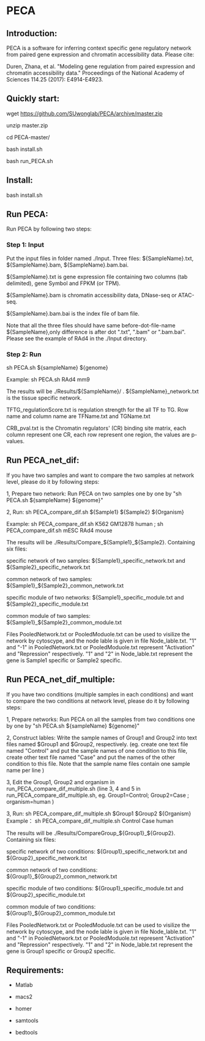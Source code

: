 # PECA

## Introduction:

PECA is a software for inferring context specific gene regulatory network from paired gene expression and chromatin accessibility data.
Please cite: 

Duren, Zhana, et al. "Modeling gene regulation from paired expression and chromatin accessibility data." Proceedings of the National Academy of Sciences 114.25 (2017): E4914-E4923.

## Quickly start:

wget https://github.com/SUwonglab/PECA/archive/master.zip

unzip master.zip

cd PECA-master/

bash install.sh

bash run_PECA.sh

## Install:

bash install.sh

## Run PECA:

Run PECA by following two steps:

### Step 1: Input 
Put the input files in folder named ./Input. Three files: ${SampleName}.txt, ${SampleName}.bam, ${SampleName}.bam.bai.

${SampleName}.txt is gene expression file containing two columns (tab delimited), gene Symbol and FPKM (or TPM). 

${SampleName}.bam is chromatin accessibility data, DNase-seq or ATAC-seq. 

${SampleName}.bam.bai is the index file of bam file. 

Note that all the three files should have same before-dot-file-name ${SampleName},only difference is after dot ".txt", ".bam" or ".bam.bai". Please see the example of RAd4 in the ./Input directory.

### Step 2: Run 
sh PECA.sh ${sampleName} ${genome}

Example: sh PECA.sh RAd4 mm9

The results will be ./Results/${SampleName}/ .
${SampleName}_network.txt is the tissue specific network.

TFTG_regulationScore.txt is regulation strength for the all TF to TG. Row name and column name are TFName.txt and TGName.txt

CRB_pval.txt is the Chromatin regulators' (CR) binding site matrix, each column represent one CR, each row represent one region, the values are p-values.

## Run PECA_net_dif:
If you have two samples and want to compare the two samples at network level, please do it by following steps:

1, Prepare two network: Run PECA on two samples one by one by "sh PECA.sh ${sampleName} ${genome}"

2, Run:  sh PECA_compare_dif.sh ${Sample1} ${Sample2} ${Organism}

Example: sh PECA_compare_dif.sh K562 GM12878 human ; sh PECA_compare_dif.sh mESC RAd4 mouse

The results will be ./Results/Compare_${Sample1}_${Sample2}. Containing six files:  

specific network of two samples: ${Sample1}_specific_network.txt and ${Sample2}_specific_network.txt

common network of two samples: ${Sample1}_${Sample2}_common_network.txt 

specific module of two networks:  ${Sample1}_specific_module.txt and ${Sample2}_specific_module.txt

common module of two samples: ${Sample1}_${Sample2}_common_module.txt 

Files PooledNetwork.txt or PooledModuole.txt can be used to visilize the network by cytoscype, and the node lable is given in file Node_lable.txt. "1" and "-1" in PooledNetwork.txt or PooledModuole.txt represent "Activation" and "Repression" respectively. "1" and "2" in Node_lable.txt represent the gene is Sample1 specific or Sample2 specific.

## Run PECA_net_dif_multiple:
If you have two conditions (multiple samples in each conditions) and want to compare the two conditions at network level, please do it by following steps:

1, Prepare networks: Run PECA on all the samples from two conditions one by one by "sh PECA.sh ${sampleName} ${genome}"

2, Construct lables: Write the sample names of Group1 and Group2 into text files named $Group1 and $Group2, respectively. (eg. create one text file named "Control" and put the sample names of one condition to this file, create other text file named "Case" and put the names of the other condition to this file. Note that the sample name files contain one sample name per line )

3, Edit the Group1, Group2 and organism in run_PECA_compare_dif_multiple.sh (line 3, 4 and 5 in run_PECA_compare_dif_multiple.sh, eg. Group1=Control; Group2=Case ; organism=human )

3, Run: sh PECA_compare_dif_multiple.sh $Group1 $Group2 ${Organism}
Example： sh PECA_compare_dif_multiple.sh Control Case human
 
The results will be ./Results/CompareGroup_${Group1}_${Group2}. Containing six files:  

specific network of two conditions: ${Group1}_specific_network.txt and ${Group2}_specific_network.txt

common network of two conditions: ${Group1}_${Group2}_common_network.txt 

specific module of two conditions:  ${Group1}_specific_module.txt and ${Group2}_specific_module.txt

common module of two conditions: ${Group1}_${Group2}_common_module.txt

Files PooledNetwork.txt or PooledModuole.txt can be used to visilize the network by cytoscype, and the node lable is given in file Node_lable.txt. "1" and "-1" in PooledNetwork.txt or PooledModuole.txt represent "Activation" and "Repression" respectively. "1" and "2" in Node_lable.txt represent the gene is Group1 specific or Group2 specific.

## Requirements:

* Matlab

* macs2

* homer

* samtools

* bedtools



